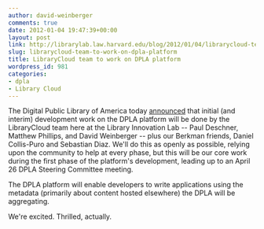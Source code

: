 ```yaml
---
author: david-weinberger
comments: true
date: 2012-01-04 19:47:39+00:00
layout: post
link: http://librarylab.law.harvard.edu/blog/2012/01/04/librarycloud-team-to-work-on-dpla-platform/
slug: librarycloud-team-to-work-on-dpla-platform
title: LibraryCloud team to work on DPLA platform
wordpress_id: 981
categories:
- dpla
- Library Cloud
---
```


The Digital Public Library of America today [announced](http://dp.la/2012/01/04/announcing-our-interim-technical-development-team/) that initial (and interim) development work on the DPLA platform will be done by the LibraryCloud team here at the Library Innovation Lab -- Paul Deschner, Matthew Phillips, and David Weinberger -- plus our Berkman friends, Daniel Collis-Puro and Sebastian Diaz. We'll do this as openly as possible, relying upon the community to help at every phase, but this will be our core work during the first phase of the platform's development, leading up to an April 26 DPLA Steering Committee meeting.

The DPLA platform will enable developers to write applications using the metadata (primarily about content hosted elsewhere) the DPLA will be aggregating.

We're excited. Thrilled, actually.
